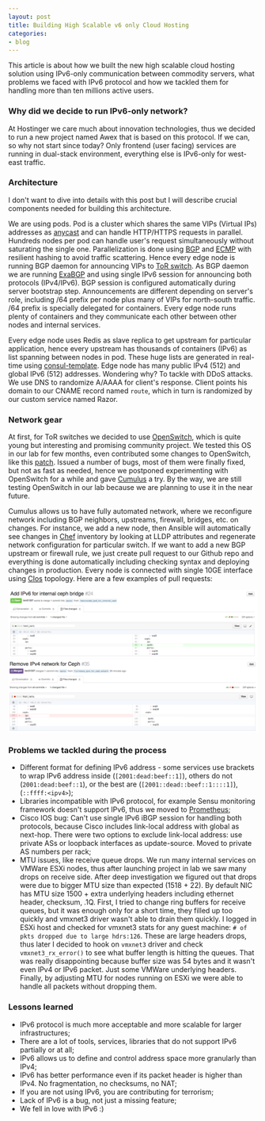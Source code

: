 ```yaml
---
layout: post
title: Building High Scalable v6 only Cloud Hosting
categories:
- blog
---
```


This article is about how we built the new high scalable cloud hosting solution using IPv6-only communication between commodity servers, what problems we faced with IPv6 protocol and how we tackled them for handling more than ten millions active users.

### Why did we decide to run IPv6-only network?
At Hostinger we care much about innovation technologies, thus we decided to run a new project named Awex that is based on this protocol. If we can, so why not start since today? Only frontend (user facing) services are running in dual-stack environment, everything else is IPv6-only for west-east traffic.

### Architecture
I don't want to dive into details with this post but I will describe crucial components needed for building this architecture.

We are using pods. Pod is a cluster which shares the same VIPs (Virtual IPs) addresses as [anycast](https://en.wikipedia.org/wiki/Anycast) and can handle HTTP/HTTPS requests in parallel. Hundreds nodes per pod can handle user's request simultaneously without saturating the single one. Parallelization is done using [BGP](https://en.wikipedia.org/wiki/Border_Gateway_Protocol) and [ECMP](https://en.wikipedia.org/wiki/Equal-cost_multi-path_routing) with resilient hashing to avoid traffic scattering. Hence every edge node is running BGP daemon for announcing VIPs to [ToR switch](http://www.cisco.com/c/en/us/products/collateral/switches/nexus-5000-series-switches/white_paper_c11-522337.html). As BGP daemon we are running [ExaBGP](https://github.com/Exa-Networks/exabgp) and using single IPv6 session for announcing both protocols (IPv4/IPv6). BGP session is configured automatically during server bootstrap step. Announcements are different depending on server's role, including /64 prefix per node plus many of VIPs for north-south traffic. /64 prefix is specially delegated for containers. Every edge node runs plenty of containers and they communicate each other between other nodes and internal services.

Every edge node uses Redis as slave replica to get upstream for particular application, hence every upstream has thousands of containers (IPv6) as list spanning between nodes in pod. These huge lists are generated in real-time using [consul-template](https://github.com/hashicorp/consul-template). Edge node has many public IPv4 (512) and global IPv6 (512) addresses. Wondering why? To tackle with DDoS attacks. We use DNS to randomize A/AAAA for client's response. Client points his domain to our CNAME record named `route`, which in turn is randomized by our custom service named Razor.

### Network gear
At first, for ToR switches we decided to use [OpenSwitch](http://openswitch.net/), which is quite young but interesting and promising community project. We tested this OS in our lab for few months, even contributed some changes to OpenSwitch, like this [patch](https://review.openswitch.net/#/c/9915/). Issued a number of bugs, most of them were finally fixed, but not as fast as needed, hence we postponed experimenting with OpenSwitch for a while and gave [Cumulus](http://cumulusnetworks.com/) a try. By the way, we are still testing OpenSwitch in our lab because we are planning to use it in the near future.

Cumulus allows us to have fully automated network, where we reconfigure network including BGP neighbors, upstreams, firewall, bridges, etc. on changes. For instance, we add a new node, then Ansible will automatically see changes in [Chef](https://www.chef.io/) inventory by looking at LLDP attributes and regenerate network configuration for particular switch. If we want to add a new BGP upstream or firewall rule, we just create pull request to our Github repo and everything is done automatically including checking syntax and deploying changes in production. Every node is connected with single 10GE interface using [Clos](https://en.wikipedia.org/wiki/Clos_network) topology.
Here are a few examples of pull requests:

![Add IPv6 for internal ceph bridge](/images/ceph_github_ansible.png) ![Remove IPv4 network for Ceph](/images/ceph_github_ansible2.png)

### Problems we tackled during the process
* Different format for defining IPv6 address - some services use brackets to wrap IPv6 address inside (`[2001:dead:beef::1]`), others do not (`2001:dead:beef::1`), or the best are (`[2001::dead::beef::1::::1]`), (`::ffff:<ipv4>`);
* Libraries incompatible with IPv6 protocol, for example Sensu monitoring framework doesn't support IPv6, thus we moved to [Prometheus](https://prometheus.io/);
* Cisco IOS bug: Can't use single IPv6 iBGP session for handling both protocols, because Cisco includes link-local address with global as next-hop. There were two options to exclude link-local address: use private ASs or loopback interfaces as update-source. Moved to private AS numbers per rack;
* MTU issues, like receive queue drops. We run many internal services on VMWare ESXi nodes, thus after launching project in lab we saw many drops on receive side. After deep investigation we figured out that drops were due to bigger MTU size than expected (1518 + 22). By default NIC has MTU size 1500 + extra underlying headers including ethernet header, checksum, .1Q. First, I tried to change ring buffers for receive queues, but it was enough only for a short time, they filled up too quickly and vmxnet3 driver wasn't able to drain them quickly. I logged in ESXi host and checked for vmxnet3 stats for any guest machine: `# of pkts dropped due to large hdrs:126`.
These are large headers drops, thus later I decided to hook on `vmxnet3` driver and check `vmxnet3_rx_error()` to see what buffer length is hitting the queues. That was really disappointing because buffer size was 54 bytes and it wasn't even IPv4 or IPv6 packet. Just some VMWare underlying headers. Finally, by adjusting MTU for nodes running on ESXi we were able to handle all packets without dropping them.

### Lessons learned
* IPv6 protocol is much more acceptable and more scalable for larger infrastructures;
* There are a lot of tools, services, libraries that do not support IPv6 partially or at all;
* IPv6 allows us to define and control address space more granularly than IPv4;
* IPv6 has better performance even if its packet header is higher than IPv4. No fragmentation, no checksums, no NAT;
* If you are not using IPv6, you are contributing for terrorism;
* Lack of IPv6 is a bug, not just a missing feature;
* We fell in love with IPv6 :)
